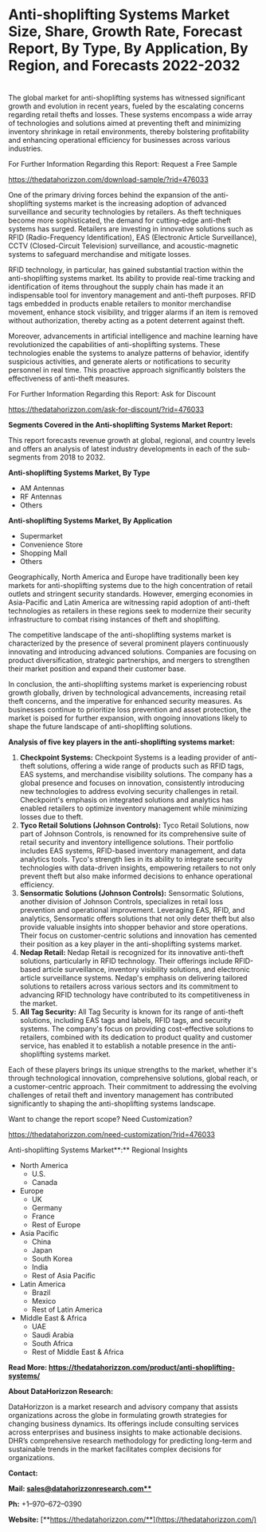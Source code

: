 ﻿# **Anti-shoplifting Systems Market Size, Share, Growth Rate, Forecast Report, By Type, By Application, By Region, and Forecasts 2022-2032**
#

The global market for anti-shoplifting systems has witnessed significant growth and evolution in recent years, fueled by the escalating concerns regarding retail thefts and losses. These systems encompass a wide array of technologies and solutions aimed at preventing theft and minimizing inventory shrinkage in retail environments, thereby bolstering profitability and enhancing operational efficiency for businesses across various industries.

For Further Information Regarding this Report: Request a Free Sample

<https://thedatahorizzon.com/download-sample/?rid=476033>

One of the primary driving forces behind the expansion of the anti-shoplifting systems market is the increasing adoption of advanced surveillance and security technologies by retailers. As theft techniques become more sophisticated, the demand for cutting-edge anti-theft systems has surged. Retailers are investing in innovative solutions such as RFID (Radio-Frequency Identification), EAS (Electronic Article Surveillance), CCTV (Closed-Circuit Television) surveillance, and acoustic-magnetic systems to safeguard merchandise and mitigate losses.

RFID technology, in particular, has gained substantial traction within the anti-shoplifting systems market. Its ability to provide real-time tracking and identification of items throughout the supply chain has made it an indispensable tool for inventory management and anti-theft purposes. RFID tags embedded in products enable retailers to monitor merchandise movement, enhance stock visibility, and trigger alarms if an item is removed without authorization, thereby acting as a potent deterrent against theft.

Moreover, advancements in artificial intelligence and machine learning have revolutionized the capabilities of anti-shoplifting systems. These technologies enable the systems to analyze patterns of behavior, identify suspicious activities, and generate alerts or notifications to security personnel in real time. This proactive approach significantly bolsters the effectiveness of anti-theft measures.

For Further Information Regarding this Report: Ask for Discount

<https://thedatahorizzon.com/ask-for-discount/?rid=476033>

**Segments Covered in the Anti-shoplifting Systems Market Report:**

This report forecasts revenue growth at global, regional, and country levels and offers an analysis of latest industry developments in each of the sub-segments from 2018 to 2032.

**Anti-shoplifting Systems Market, By Type**

- AM Antennas
- RF Antennas
- Others

**Anti-shoplifting Systems Market, By Application**

- Supermarket
- Convenience Store
- Shopping Mall
- Others

Geographically, North America and Europe have traditionally been key markets for anti-shoplifting systems due to the high concentration of retail outlets and stringent security standards. However, emerging economies in Asia-Pacific and Latin America are witnessing rapid adoption of anti-theft technologies as retailers in these regions seek to modernize their security infrastructure to combat rising instances of theft and shoplifting.

The competitive landscape of the anti-shoplifting systems market is characterized by the presence of several prominent players continuously innovating and introducing advanced solutions. Companies are focusing on product diversification, strategic partnerships, and mergers to strengthen their market position and expand their customer base.

In conclusion, the anti-shoplifting systems market is experiencing robust growth globally, driven by technological advancements, increasing retail theft concerns, and the imperative for enhanced security measures. As businesses continue to prioritize loss prevention and asset protection, the market is poised for further expansion, with ongoing innovations likely to shape the future landscape of anti-shoplifting solutions.



**Analysis of five key players in the anti-shoplifting systems market:**

1. **Checkpoint Systems:** Checkpoint Systems is a leading provider of anti-theft solutions, offering a wide range of products such as RFID tags, EAS systems, and merchandise visibility solutions. The company has a global presence and focuses on innovation, consistently introducing new technologies to address evolving security challenges in retail. Checkpoint's emphasis on integrated solutions and analytics has enabled retailers to optimize inventory management while minimizing losses due to theft.
1. **Tyco Retail Solutions (Johnson Controls):** Tyco Retail Solutions, now part of Johnson Controls, is renowned for its comprehensive suite of retail security and inventory intelligence solutions. Their portfolio includes EAS systems, RFID-based inventory management, and data analytics tools. Tyco's strength lies in its ability to integrate security technologies with data-driven insights, empowering retailers to not only prevent theft but also make informed decisions to enhance operational efficiency.
1. **Sensormatic Solutions (Johnson Controls):** Sensormatic Solutions, another division of Johnson Controls, specializes in retail loss prevention and operational improvement. Leveraging EAS, RFID, and analytics, Sensormatic offers solutions that not only deter theft but also provide valuable insights into shopper behavior and store operations. Their focus on customer-centric solutions and innovation has cemented their position as a key player in the anti-shoplifting systems market.
1. **Nedap Retail:** Nedap Retail is recognized for its innovative anti-theft solutions, particularly in RFID technology. Their offerings include RFID-based article surveillance, inventory visibility solutions, and electronic article surveillance systems. Nedap's emphasis on delivering tailored solutions to retailers across various sectors and its commitment to advancing RFID technology have contributed to its competitiveness in the market.
1. **All Tag Security:** All Tag Security is known for its range of anti-theft solutions, including EAS tags and labels, RFID tags, and security systems. The company's focus on providing cost-effective solutions to retailers, combined with its dedication to product quality and customer service, has enabled it to establish a notable presence in the anti-shoplifting systems market.

Each of these players brings its unique strengths to the market, whether it's through technological innovation, comprehensive solutions, global reach, or a customer-centric approach. Their commitment to addressing the evolving challenges of retail theft and inventory management has contributed significantly to shaping the anti-shoplifting systems landscape.

Want to change the report scope? Need Customization?

<https://thedatahorizzon.com/need-customization/?rid=476033>

Anti-shoplifting Systems Market**:** Regional Insights

- North America
  - U.S.
  - Canada
- Europe
  - UK
  - Germany
  - France
  - Rest of Europe
- Asia Pacific
  - China
  - Japan
  - South Korea
  - India
  - Rest of Asia Pacific
- Latin America
  - Brazil
  - Mexico
  - Rest of Latin America
- Middle East & Africa
  - UAE
  - Saudi Arabia
  - South Africa
  - Rest of Middle East & Africa

**Read More: https://thedatahorizzon.com/product/anti-shoplifting-systems/**

**About DataHorizzon Research:**

DataHorizzon is a market research and advisory company that assists organizations across the globe in formulating growth strategies for changing business dynamics. Its offerings include consulting services across enterprises and business insights to make actionable decisions. DHR’s comprehensive research methodology for predicting long-term and sustainable trends in the market facilitates complex decisions for organizations.

**Contact:**

**Mail: [sales@datahorizzonresearch.com**](mailto:sales@datahorizzonresearch.com)**

**Ph:** +1–970–672–0390

**Website:** [**https://thedatahorizzon.com/**](https://thedatahorizzon.com/)


